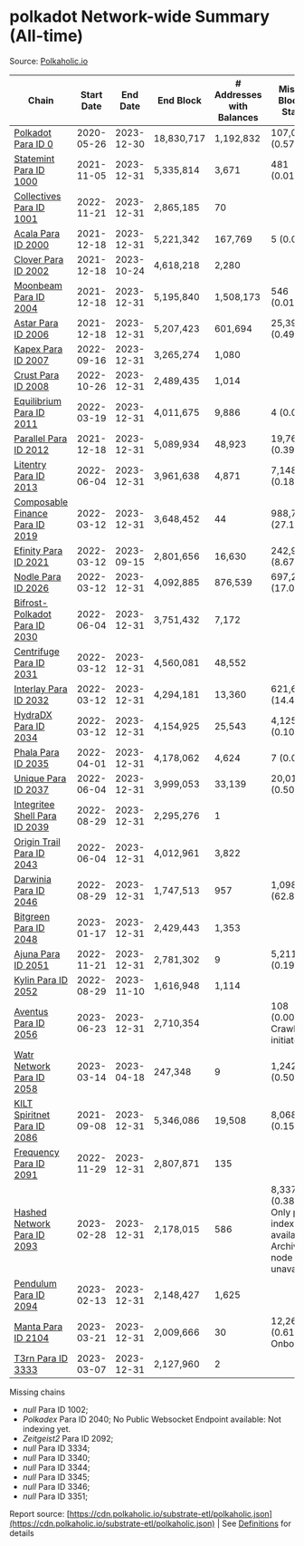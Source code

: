 # polkadot Network-wide Summary (All-time)

Source: [Polkaholic.io](https://polkaholic.io)


| Chain            | Start Date | End Date | End Block | # Addresses with Balances | Missing Blocks / Status |
| ---------------- | ---------- | ---------| --------- | ------------------------- | ----------------------- |
| [Polkadot Para ID 0](/polkadot/0-polkadot) | 2020-05-26 | 2023-12-30 | 18,830,717 |  1,192,832 | 107,008 (0.57%)  |
| [Statemint Para ID 1000](/polkadot/1000-statemint) | 2021-11-05 | 2023-12-31 | 5,335,814 |  3,671 | 481 (0.01%)  |
| [Collectives Para ID 1001](/polkadot/1001-collectives) | 2022-11-21 | 2023-12-31 | 2,865,185 |  70 |    |
| [Acala Para ID 2000](/polkadot/2000-acala) | 2021-12-18 | 2023-12-31 | 5,221,342 |  167,769 | 5 (0.00%)  |
| [Clover Para ID 2002](/polkadot/2002-clover) | 2021-12-18 | 2023-10-24 | 4,618,218 |  2,280 |    |
| [Moonbeam Para ID 2004](/polkadot/2004-moonbeam) | 2021-12-18 | 2023-12-31 | 5,195,840 |  1,508,173 | 546 (0.01%)  |
| [Astar Para ID 2006](/polkadot/2006-astar) | 2021-12-18 | 2023-12-31 | 5,207,423 |  601,694 | 25,397 (0.49%)  |
| [Kapex Para ID 2007](/polkadot/2007-kapex) | 2022-09-16 | 2023-12-31 | 3,265,274 |  1,080 |    |
| [Crust Para ID 2008](/polkadot/2008-crust) | 2022-10-26 | 2023-12-31 | 2,489,435 |  1,014 |    |
| [Equilibrium Para ID 2011](/polkadot/2011-equilibrium) | 2022-03-19 | 2023-12-31 | 4,011,675 |  9,886 | 4 (0.00%)  |
| [Parallel Para ID 2012](/polkadot/2012-parallel) | 2021-12-18 | 2023-12-31 | 5,089,934 |  48,923 | 19,763 (0.39%)  |
| [Litentry Para ID 2013](/polkadot/2013-litentry) | 2022-06-04 | 2023-12-31 | 3,961,638 |  4,871 | 7,148 (0.18%)  |
| [Composable Finance Para ID 2019](/polkadot/2019-composable) | 2022-03-12 | 2023-12-31 | 3,648,452 |  44 | 988,706 (27.10%)  |
| [Efinity Para ID 2021](/polkadot/2021-efinity) | 2022-03-12 | 2023-09-15 | 2,801,656 |  16,630 | 242,949 (8.67%)  |
| [Nodle Para ID 2026](/polkadot/2026-nodle) | 2022-03-12 | 2023-12-31 | 4,092,885 |  876,539 | 697,249 (17.04%)  |
| [Bifrost-Polkadot Para ID 2030](/polkadot/2030-bifrost-dot) | 2022-06-04 | 2023-12-31 | 3,751,432 |  7,172 |    |
| [Centrifuge Para ID 2031](/polkadot/2031-centrifuge) | 2022-03-12 | 2023-12-31 | 4,560,081 |  48,552 |    |
| [Interlay Para ID 2032](/polkadot/2032-interlay) | 2022-03-12 | 2023-12-31 | 4,294,181 |  13,360 | 621,626 (14.48%)  |
| [HydraDX Para ID 2034](/polkadot/2034-hydradx) | 2022-03-12 | 2023-12-31 | 4,154,925 |  25,543 | 4,125 (0.10%)  |
| [Phala Para ID 2035](/polkadot/2035-phala) | 2022-04-01 | 2023-12-31 | 4,178,062 |  4,624 | 7 (0.00%)  |
| [Unique Para ID 2037](/polkadot/2037-unique) | 2022-06-04 | 2023-12-31 | 3,999,053 |  33,139 | 20,019 (0.50%)  |
| [Integritee Shell Para ID 2039](/polkadot/2039-integritee-shell) | 2022-08-29 | 2023-12-31 | 2,295,276 |  1 |    |
| [Origin Trail Para ID 2043](/polkadot/2043-origintrail) | 2022-06-04 | 2023-12-31 | 4,012,961 |  3,822 |    |
| [Darwinia Para ID 2046](/polkadot/2046-darwinia) | 2022-08-29 | 2023-12-31 | 1,747,513 |  957 | 1,098,047 (62.83%)  |
| [Bitgreen Para ID 2048](/polkadot/2048-bitgreen) | 2023-01-17 | 2023-12-31 | 2,429,443 |  1,353 |    |
| [Ajuna Para ID 2051](/polkadot/2051-ajuna) | 2022-11-21 | 2023-12-31 | 2,781,302 |  9 | 5,211 (0.19%)  |
| [Kylin Para ID 2052](/polkadot/2052-kylin) | 2022-08-29 | 2023-11-10 | 1,616,948 |  1,114 |    |
| [Aventus Para ID 2056](/polkadot/2056-aventus) | 2023-06-23 | 2023-12-31 | 2,710,354 |   | 108 (0.00%) Crawling initiated |
| [Watr Network Para ID 2058](/polkadot/2058-watr) | 2023-03-14 | 2023-04-18 | 247,348 |  9 | 1,242 (0.50%)  |
| [KILT Spiritnet Para ID 2086](/polkadot/2086-kilt) | 2021-09-08 | 2023-12-31 | 5,346,086 |  19,508 | 8,068 (0.15%)  |
| [Frequency Para ID 2091](/polkadot/2091-frequency) | 2022-11-29 | 2023-12-31 | 2,807,871 |  135 |    |
| [Hashed Network Para ID 2093](/polkadot/2093-hashed) | 2023-02-28 | 2023-12-31 | 2,178,015 |  586 | 8,337 (0.38%) Only partial index available: Archive node unavailable |
| [Pendulum Para ID 2094](/polkadot/2094-pendulum) | 2023-02-13 | 2023-12-31 | 2,148,427 |  1,625 |    |
| [Manta Para ID 2104](/polkadot/2104-manta) | 2023-03-21 | 2023-12-31 | 2,009,666 |  30 | 12,262 (0.61%) Onboarding |
| [T3rn Para ID 3333](/polkadot/3333-t3rn) | 2023-03-07 | 2023-12-31 | 2,127,960 |  2 |    |

Missing chains


* *null* Para ID 1002; 
* *Polkadex* Para ID 2040; No Public Websocket Endpoint available: Not indexing yet.
* *Zeitgeist2* Para ID 2092; 
* *null* Para ID 3334; 
* *null* Para ID 3340; 
* *null* Para ID 3344; 
* *null* Para ID 3345; 
* *null* Para ID 3346; 
* *null* Para ID 3351; 

Report source: [https://cdn.polkaholic.io/substrate-etl/polkaholic.json](https://cdn.polkaholic.io/substrate-etl/polkaholic.json) | See [Definitions](/DEFINITIONS.md) for details
